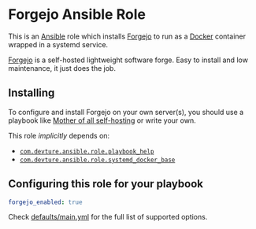 # Forgejo Ansible Role

This is an [Ansible](https://www.ansible.com/) role which installs [Forgejo](https://forgejo.org) to run as a [Docker](https://www.docker.com/) container wrapped in a systemd service.

[Forgejo](https://forgejo.org) is a self-hosted lightweight software forge. Easy to install and low maintenance, it just does the job.

## Installing

To configure and install Forgejo on your own server(s), you should use a playbook like [Mother of all self-hosting](https://github.com/mother-of-all-self-hosting/mash-playbook) or write your own.

This role *implicitly* depends on:

- [`com.devture.ansible.role.playbook_help`](https://github.com/devture/com.devture.ansible.role.playbook_help)
- [`com.devture.ansible.role.systemd_docker_base`](https://github.com/devture/com.devture.ansible.role.systemd_docker_base)

## Configuring this role for your playbook
```yaml
forgejo_enabled: true
```

Check [defaults/main.yml](defaults/main.yml) for the full list of supported options.
